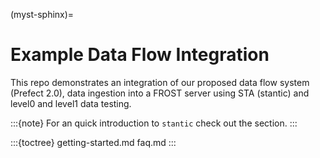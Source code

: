 (myst-sphinx)=

# Example Data Flow Integration

This repo demonstrates an integration of our proposed data flow system (Prefect 2.0), data ingestion into a FROST server using STA (stantic) and level0 and level1 data testing.


:::{note}
For an quick introduction to `stantic` check out the [](getting-started.md) section.
:::

:::{toctree}
getting-started.md
faq.md
:::
